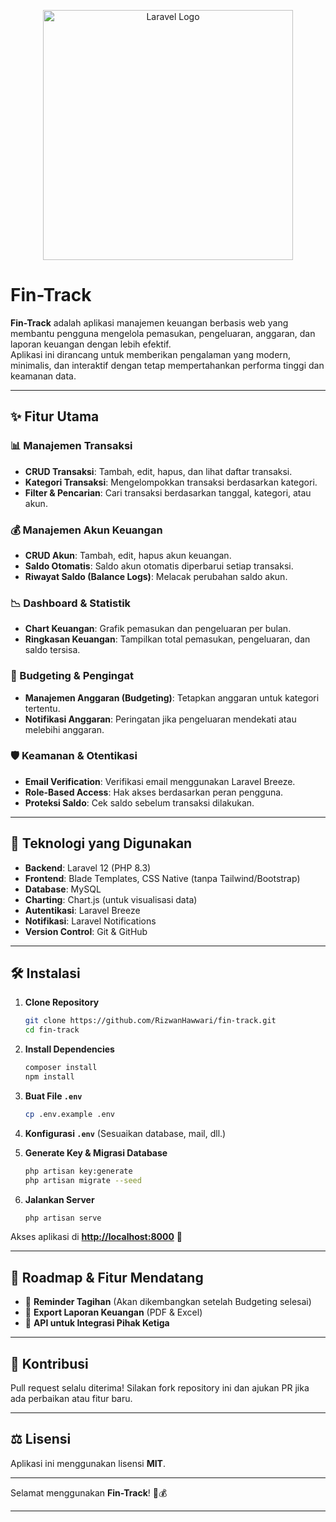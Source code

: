 <p align="center">
    <img src="https://raw.githubusercontent.com/laravel/art/master/logo-lockup/5%20SVG/2%20CMYK/1%20Full%20Color/laravel-logolockup-cmyk-red.svg" width="400" alt="Laravel Logo">
</p>

# Fin-Track

**Fin-Track** adalah aplikasi manajemen keuangan berbasis web yang membantu pengguna mengelola pemasukan, pengeluaran, anggaran, dan laporan keuangan dengan lebih efektif.  
Aplikasi ini dirancang untuk memberikan pengalaman yang modern, minimalis, dan interaktif dengan tetap mempertahankan performa tinggi dan keamanan data.

---

## ✨ **Fitur Utama**
### **📊 Manajemen Transaksi**
- **CRUD Transaksi**: Tambah, edit, hapus, dan lihat daftar transaksi.
- **Kategori Transaksi**: Mengelompokkan transaksi berdasarkan kategori.
- **Filter & Pencarian**: Cari transaksi berdasarkan tanggal, kategori, atau akun.

### **💰 Manajemen Akun Keuangan**
- **CRUD Akun**: Tambah, edit, hapus akun keuangan.
- **Saldo Otomatis**: Saldo akun otomatis diperbarui setiap transaksi.
- **Riwayat Saldo (Balance Logs)**: Melacak perubahan saldo akun.

### **📉 Dashboard & Statistik**
- **Chart Keuangan**: Grafik pemasukan dan pengeluaran per bulan.
- **Ringkasan Keuangan**: Tampilkan total pemasukan, pengeluaran, dan saldo tersisa.

### **📅 Budgeting & Pengingat**
- **Manajemen Anggaran (Budgeting)**: Tetapkan anggaran untuk kategori tertentu.
- **Notifikasi Anggaran**: Peringatan jika pengeluaran mendekati atau melebihi anggaran.

### **🛡️ Keamanan & Otentikasi**
- **Email Verification**: Verifikasi email menggunakan Laravel Breeze.
- **Role-Based Access**: Hak akses berdasarkan peran pengguna.
- **Proteksi Saldo**: Cek saldo sebelum transaksi dilakukan.

---

## 🚀 **Teknologi yang Digunakan**
- **Backend**: Laravel 12 (PHP 8.3)
- **Frontend**: Blade Templates, CSS Native (tanpa Tailwind/Bootstrap)
- **Database**: MySQL
- **Charting**: Chart.js (untuk visualisasi data)
- **Autentikasi**: Laravel Breeze
- **Notifikasi**: Laravel Notifications
- **Version Control**: Git & GitHub

---

## 🛠 **Instalasi**
1. **Clone Repository**
   ```sh
   git clone https://github.com/RizwanHawwari/fin-track.git
   cd fin-track
   ```

2. **Install Dependencies**
   ```sh
   composer install
   npm install
   ```

3. **Buat File `.env`**
   ```sh
   cp .env.example .env
   ```

4. **Konfigurasi `.env`** (Sesuaikan database, mail, dll.)

5. **Generate Key & Migrasi Database**
   ```sh
   php artisan key:generate
   php artisan migrate --seed
   ```

6. **Jalankan Server**
   ```sh
   php artisan serve
   ```

Akses aplikasi di **[http://localhost:8000](http://localhost:8000)** 🚀

---

## 📌 **Roadmap & Fitur Mendatang**
- 🔹 **Reminder Tagihan** (Akan dikembangkan setelah Budgeting selesai)
- 🔹 **Export Laporan Keuangan** (PDF & Excel)
- 🔹 **API untuk Integrasi Pihak Ketiga**

---

## 🤝 **Kontribusi**
Pull request selalu diterima! Silakan fork repository ini dan ajukan PR jika ada perbaikan atau fitur baru.

---

## ⚖️ **Lisensi**
Aplikasi ini menggunakan lisensi **MIT**.

---

Selamat menggunakan **Fin-Track**! 🚀💰

---


